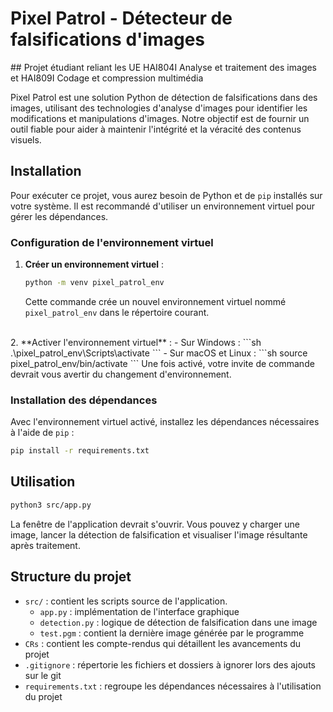 # Pixel Patrol - Détecteur de falsifications d'images

## Projet étudiant reliant les UE HAI804I Analyse et traitement des images et HAI809I Codage et compression multimédia 

Pixel Patrol est une solution Python de détection de falsifications dans des images, utilisant des technologies  d'analyse d'images pour identifier les modifications et manipulations d'images. Notre objectif est de fournir un outil fiable pour aider à maintenir l'intégrité et la véracité des contenus visuels.

## Installation

Pour exécuter ce projet, vous aurez besoin de Python et de `pip` installés sur votre système. Il est recommandé d'utiliser un environnement virtuel pour gérer les dépendances.

### Configuration de l'environnement virtuel

1. **Créer un environnement virtuel** :
    ```sh
    python -m venv pixel_patrol_env
    ```
    Cette commande crée un nouvel environnement virtuel nommé `pixel_patrol_env` dans le répertoire courant.
<br/>
2. **Activer l'environnement virtuel** :
    - Sur Windows :
      ```sh
      .\pixel_patrol_env\Scripts\activate
      ```
    - Sur macOS et Linux :
      ```sh
      source pixel_patrol_env/bin/activate
      ```
    Une fois activé, votre invite de commande devrait vous avertir du changement d'environnement.

### Installation des dépendances

Avec l'environnement virtuel activé, installez les dépendances nécessaires à l'aide de `pip` :

```sh
pip install -r requirements.txt
```

## Utilisation

```sh
python3 src/app.py
```

La fenêtre de l'application devrait s'ouvrir. Vous pouvez y charger une image, lancer la détection de falsification et visualiser l'image résultante après traitement.

## Structure du projet

- `src/` : contient les scripts source de l'application.
    - `app.py` : implémentation de l'interface graphique
    - `detection.py` : logique de détection de falsification dans une image
    - `test.pgm` : contient la dernière image générée par le programme
- `CRs` : contient les compte-rendus qui détaillent les avancements du projet
- `.gitignore` : répertorie les fichiers et dossiers à ignorer lors des ajouts sur le git
- `requirements.txt` : regroupe les dépendances nécessaires à l'utilisation du projet